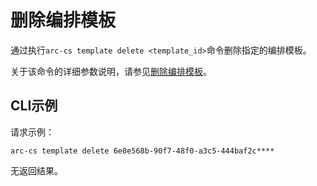 # 删除编排模板

通过执行`arc-cs template delete <template_id>`命令删除指定的编排模板。

关于该命令的详细参数说明，请参见[删除编排模板](/cn.zh-CN/API参考/应用/删除编排模板.md)。

## CLI示例

请求示例：

```
arc-cs template delete 6e0e568b-90f7-48f0-a3c5-444baf2c****
```

无返回结果。

